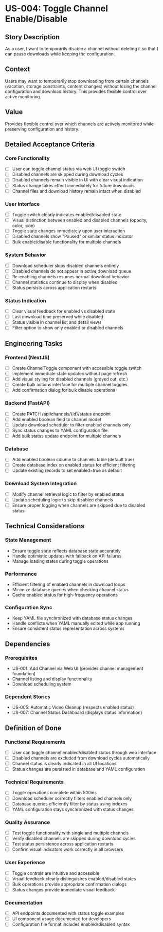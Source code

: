 # US-004: Toggle Channel Enable/Disable

## Story Description

As a user, I want to temporarily disable a channel without deleting it so that I can pause downloads while keeping the configuration.

## Context

Users may want to temporarily stop downloading from certain channels (vacation, storage constraints, content changes) without losing the channel configuration and download history. This provides flexible control over active monitoring.

## Value

Provides flexible control over which channels are actively monitored while preserving configuration and history.

## Detailed Acceptance Criteria

### Core Functionality
- [ ] User can toggle channel status via web UI toggle switch
- [ ] Disabled channels are skipped during download cycles
- [ ] Disabled channels remain visible in UI with clear visual indication
- [ ] Status change takes effect immediately for future downloads
- [ ] Channel files and download history remain intact when disabled

### User Interface
- [ ] Toggle switch clearly indicates enabled/disabled state
- [ ] Visual distinction between enabled and disabled channels (opacity, color, icon)
- [ ] Toggle state changes immediately upon user interaction
- [ ] Disabled channels show "Paused" or similar status indicator
- [ ] Bulk enable/disable functionality for multiple channels

### System Behavior
- [ ] Download scheduler skips disabled channels entirely
- [ ] Disabled channels do not appear in active download queue
- [ ] Re-enabling channels resumes normal download behavior
- [ ] Channel statistics continue to display when disabled
- [ ] Status persists across application restarts

### Status Indication
- [ ] Clear visual feedback for enabled vs disabled state
- [ ] Last download time preserved while disabled
- [ ] Status visible in channel list and detail views
- [ ] Filter option to show only enabled or disabled channels

## Engineering Tasks

### Frontend (NextJS)
- [ ] Create ChannelToggle component with accessible toggle switch
- [ ] Implement immediate state updates without page refresh
- [ ] Add visual styling for disabled channels (grayed out, etc.)
- [ ] Create bulk actions interface for multiple channel toggles
- [ ] Add confirmation dialog for bulk disable operations

### Backend (FastAPI)
- [ ] Create PATCH /api/channels/{id}/status endpoint
- [ ] Add enabled boolean field to channel model
- [ ] Update download scheduler to filter enabled channels only
- [ ] Sync status changes to YAML configuration file
- [ ] Add bulk status update endpoint for multiple channels

### Database
- [ ] Add enabled boolean column to channels table (default true)
- [ ] Create database index on enabled status for efficient filtering
- [ ] Update existing records to set enabled=true as default

### Download System Integration
- [ ] Modify channel retrieval logic to filter by enabled status
- [ ] Update scheduling logic to skip disabled channels
- [ ] Ensure proper logging when channels are skipped due to disabled status

## Technical Considerations

### State Management
- Ensure toggle state reflects database state accurately
- Handle optimistic updates with fallback on API failures
- Manage loading states during toggle operations

### Performance
- Efficient filtering of enabled channels in download loops
- Minimize database queries when checking channel status
- Cache enabled status for high-frequency operations

### Configuration Sync
- Keep YAML file synchronized with database status changes
- Handle conflicts when YAML manually edited while app running
- Ensure consistent status representation across systems

## Dependencies

### Prerequisites
- US-001: Add Channel via Web UI (provides channel management foundation)
- Channel listing and display functionality
- Download scheduling system

### Dependent Stories
- US-005: Automatic Video Cleanup (respects enabled status)
- US-007: Channel Status Dashboard (displays status information)

## Definition of Done

### Functional Requirements
- [ ] User can toggle channel enabled/disabled status through web interface
- [ ] Disabled channels are excluded from download cycles automatically
- [ ] Channel status is clearly indicated in all UI locations
- [ ] Status changes are persisted in database and YAML configuration

### Technical Requirements
- [ ] Toggle operations complete within 500ms
- [ ] Download scheduler correctly filters enabled channels only
- [ ] Database queries efficiently filter by status using indexes
- [ ] YAML configuration stays synchronized with status changes

### Quality Assurance
- [ ] Test toggle functionality with single and multiple channels
- [ ] Verify disabled channels are skipped during download cycles
- [ ] Test status persistence across application restarts
- [ ] Confirm visual indicators work correctly in all browsers

### User Experience
- [ ] Toggle controls are intuitive and accessible
- [ ] Visual feedback clearly distinguishes enabled/disabled states
- [ ] Bulk operations provide appropriate confirmation dialogs
- [ ] Status changes provide immediate visual feedback

### Documentation
- [ ] API endpoints documented with status toggle examples
- [ ] UI component usage documented for developers
- [ ] Configuration file format includes enabled/disabled syntax